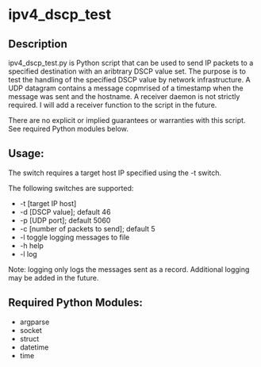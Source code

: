# ipv4_dscp_test

## Description
ipv4_dscp_test.py is Python script that can be used to send IP packets to a specified destination with an aribtrary DSCP value set.
The purpose is to test the handling of the specified DSCP value by network infrastructure.
A UDP datagram contains a message copmrised of a timestamp when the message was sent and the hostname.
A receiver daemon is not strictly required. I will add a receiver function to the script in the future.

There are no explicit or implied guarantees or warranties with this script. See required Python modules below.

## Usage:
The switch requires a target host IP specified using the -t switch.

The following switches are supported:
- -t [target IP host]
- -d [DSCP value]; default 46
- -p [UDP port]; default 5060
- -c [number of packets to send]; default 5
- -l toggle logging messages to file
- -h help
- -l log

Note: logging only logs the messages sent as a record. Additional logging may be added in the future.

## Required Python Modules:
- argparse
- socket
- struct
- datetime
- time
